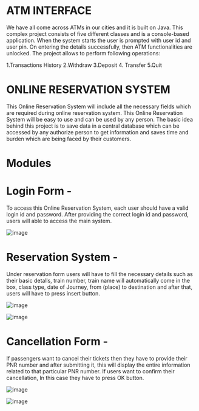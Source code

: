 # ATM INTERFACE

We have all come across ATMs in our cities and it is built on Java. This complex project consists of five different classes and is a console-based application. When the system starts the user is prompted with user id and user pin. On entering the details successfully, then ATM functionalities are unlocked. The project allows to perform following operations:

1.Transactions History
2.Withdraw
3.Deposit
4. Transfer
5.Quit



# ONLINE RESERVATION SYSTEM


This Online Reservation System will include all the necessary fields which are required during online reservation system. This Online Reservation System will be easy to use and can be used by any person. The basic idea behind this project is to save data in a central database which can be accessed by any authorize person to get information and saves time and burden which are being faced by their customers.

# Modules

# Login Form -  
To access this Online Reservation System, each user should have a valid login id and password. After providing the correct login id and password, users will able to access the main system.

![image](https://github.com/Aakankshamujumdar/OIBSIP/assets/134593446/cb06b83f-e208-4f6f-9380-a34c0f051407)


# Reservation System - 
Under reservation form users will have to fill the necessary details such as their basic detalls, train number, train name will automatically come in the box, class type, date of Journey, from (place) to destination and after that, users will have to press insert button.

![image](https://github.com/Aakankshamujumdar/OIBSIP/assets/134593446/e27330b4-1e5d-4daa-8247-693952cbf2e5)

![image](https://github.com/Aakankshamujumdar/OIBSIP/assets/134593446/fda646c8-e3ea-4a07-b4f4-c476aaa00b1f)


# Cancellation Form -
If passengers want to cancel their tickets then they have to provide their PNR number and after submitting it, this will display the entire information related to that particular PNR number. If users want to confirm their cancellation, In this case they have to press OK button.

![image](https://github.com/Aakankshamujumdar/OIBSIP/assets/134593446/b9ff5cdf-3070-4927-868f-c2e3826e705d)

![image](https://github.com/Aakankshamujumdar/OIBSIP/assets/134593446/421e0100-1743-4d47-beac-5f9aba00fa8c)

